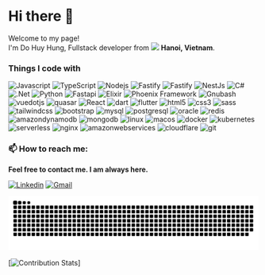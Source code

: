 <h1>Hi there 👋</h1>

<p>Welcome to my page! </br> I'm Do Huy Hung, Fullstack developer from <img src="https://cdn-icons-png.flaticon.com/512/197/197473.png" width="13"/> <b>Hanoi, Vietnam</b>.</p>
<h3>Things I code with</h3>
<p>
  <img alt="Javascript" src="https://img.shields.io/badge/-Javascript-F7DF1E?style=flat-square&logo=javascript&logoColor=white" />
  <img alt="TypeScript" src="https://img.shields.io/badge/-TypeScript-007ACC?style=flat-square&logo=typescript&logoColor=white" />
  <img alt="Nodejs" src="https://img.shields.io/badge/-Nodejs-43853d?style=flat-square&logo=Node.js&logoColor=white" />
  <img alt="Fastify" src="https://img.shields.io/badge/-Fastify-000000?style=flat-square&logo=fastify&logoColor=white" />
  <img alt="Fastify" src="https://img.shields.io/badge/-Express-000000?style=flat-square&logo=express&logoColor=white" />
  <img alt="NestJs" src="https://img.shields.io/badge/-NestJs-ea2845?style=flat-square&logo=nestjs&logoColor=white" />

  <img alt="C#" src="https://img.shields.io/badge/-CSharp-99CC00?style=flat-square&logo=sharp&logoColor=white" />
  <img alt=".Net" src="https://img.shields.io/badge/-dotnet-512BD4?style=flat-square&logo=dotnet&logoColor=white" />

  <img alt="Python" src="https://img.shields.io/badge/-Python-3776AB?style=flat-square&logo=python&logoColor=white" />
  <img alt="Fastapi" src="https://img.shields.io/badge/-Fastapi-009688?style=flat-square&logo=fastapi&logoColor=white" />

  <img alt="Elixir" src="https://img.shields.io/badge/-Elixir-4B275F?style=flat-square&logo=elixir&logoColor=white" />
  <img alt="Phoenix Framework" src="https://img.shields.io/badge/-PhoenixFramework-4B275F?style=flat-square&logo=phoenixframework&logoColor=white" />

  <img alt="Gnubash" src="https://img.shields.io/badge/-Gnubash-4EAA25?style=flat-square&logo=gnubash&logoColor=white" />

  <img alt="vuedotjs" src="https://img.shields.io/badge/-Vue-4FC08D?style=flat-square&logo=vuedotjs&logoColor=white" />
  <img alt="quasar" src="https://img.shields.io/badge/-Quasar-050A14?style=flat-square&logo=quasar&logoColor=white" />
  <img alt="React" src="https://img.shields.io/badge/-React-61DAFB?style=flat-square&logo=react&logoColor=white" />

  <img alt="dart" src="https://img.shields.io/badge/-Dart-0175C2?style=flat-square&logo=dart&logoColor=white" />
  <img alt="flutter" src="https://img.shields.io/badge/-Fluttert-02569B?style=flat-square&logo=flutter&logoColor=white" />

  <img alt="html5" src="https://img.shields.io/badge/-Html5-61DAFB?style=flat-square&logo=html5&logoColor=white" />
  <img alt="css3" src="https://img.shields.io/badge/-Css3-1572B6?style=flat-square&logo=css3&logoColor=white" />
  <img alt="sass" src="https://img.shields.io/badge/-Sass-CC6699?style=flat-square&logo=sass&logoColor=white" />
  <img alt="tailwindcss" src="https://img.shields.io/badge/-Tailwindcss-06B6D4?style=flat-square&logo=tailwindcss&logoColor=white" />
  <img alt="bootstrap" src="https://img.shields.io/badge/-Bootstrap-7952B3?style=flat-square&logo=bootstrap&logoColor=white" />

  <img alt="mysql" src="https://img.shields.io/badge/-Mysql-4479A1?style=flat-square&logo=mysql&logoColor=white" />
  <img alt="postgresql" src="https://img.shields.io/badge/-Postgresql-4169E1?style=flat-square&logo=postgresql&logoColor=white" />
  <img alt="oracle" src="https://img.shields.io/badge/-OracleDB-F80000?style=flat-square&logo=oracle&logoColor=white" />

  <img alt="redis" src="https://img.shields.io/badge/-Redis-F80000?style=flat-square&logo=redis&logoColor=white" />
  <img alt="amazondynamodb" src="https://img.shields.io/badge/-Dynamodb-4053D6?style=flat-square&logo=amazondynamodb&logoColor=white" />
  <img alt="mongodb" src="https://img.shields.io/badge/-Mongodb-47A248?style=flat-square&logo=mongodb&logoColor=white" />
  <img alt="linux" src="https://img.shields.io/badge/-Linux-FCC624?style=flat-square&logo=linux&logoColor=white" />
  <img alt="macos" src="https://img.shields.io/badge/-MacOS-000000?style=flat-square&logo=macos&logoColor=white" />
  <img alt="docker" src="https://img.shields.io/badge/-Docker-FCC624?style=flat-square&logo=docker&logoColor=white" />
  <img alt="kubernetes" src="https://img.shields.io/badge/-Kubernetes-326CE5?style=flat-square&logo=kubernetes&logoColor=white" />
  <img alt="serverless" src="https://img.shields.io/badge/-Serverless-F05032?style=flat-square&logo=serverless&logoColor=white" />
  <img alt="nginx" src="https://img.shields.io/badge/-Nginx-009639?style=flat-square&logo=nginx&logoColor=white" />
  <img alt="amazonwebservices" src="https://img.shields.io/badge/-Amazon Webs Services-326CE5?style=flat-square&logo=amazonwebservices&logoColor=white" />
  <img alt="cloudflare" src="https://img.shields.io/badge/-Cloudflare-F38020?style=flat-square&logo=cloudflare&logoColor=white" />
  <img alt="git" src="https://img.shields.io/badge/-Git-F05032?style=flat-squeare&logo=git&logoColor=white" />

</p>

### 📫 **How to reach me**:

**Feel free to contact me. I am always here.**

[![Linkedin](https://img.shields.io/badge/LinkedIn-0077B5?style=for-the-badge&logo=linkedin&logoColor=white)](https://www.linkedin.com/in/hungsao/)
[![Gmail](https://img.shields.io/badge/Gmail-D14836?style=for-the-badge&logo=gmail&logoColor=white)](mailto:hungdh@doxanh.dev)

<!---
hungdh1405/hungdh1405 is a ✨ special ✨ repository because its `README.md` (this file) appears on your GitHub profile.
You can click the Preview link to take a look at your changes.
--->

![Snake animation](https://raw.githubusercontent.com/hungdh1405/hungdh1405/output/github-contribution-grid-snake-dark.svg)

[![Contribution Stats](https://github-contribution-stats.vercel.app/api/?username=hungdh1405)]
